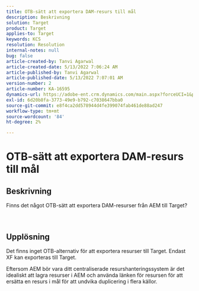 ```yaml
---
title: OTB-sätt att exportera DAM-resurs till mål
description: Beskrivning
solution: Target
product: Target
applies-to: Target
keywords: KCS
resolution: Resolution
internal-notes: null
bug: false
article-created-by: Tanvi Agarwal
article-created-date: 5/13/2022 7:06:24 AM
article-published-by: Tanvi Agarwal
article-published-date: 5/13/2022 7:07:01 AM
version-number: 2
article-number: KA-16595
dynamics-url: https://adobe-ent.crm.dynamics.com/main.aspx?forceUCI=1&pagetype=entityrecord&etn=knowledgearticle&id=ec7b9631-8bd2-ec11-a7b5-00224809c27a
exl-id: 6d20b8fa-3773-49e9-b792-c7038647bba0
source-git-commit: e8f4ca2dd578944d4fe399074fab461de88ad247
workflow-type: tm+mt
source-wordcount: '84'
ht-degree: 2%

---
```


# OTB-sätt att exportera DAM-resurs till mål

## Beskrivning

Finns det något OTB-sätt att exportera DAM-resurser från AEM till Target?<br><br><br>

## Upplösning


Det finns inget OTB-alternativ för att exportera resurser till Target. Endast XF kan exporteras till Target.



Eftersom AEM bör vara ditt centraliserade resurshanteringssystem är det idealiskt att lagra resurser i AEM och använda länken för resursen för att ersätta en resurs i mål för att undvika duplicering i flera källor.
